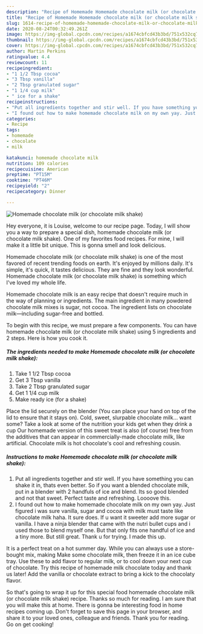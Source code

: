 ```yaml
---
description: "Recipe of Homemade Homemade chocolate milk (or chocolate milk shake)"
title: "Recipe of Homemade Homemade chocolate milk (or chocolate milk shake)"
slug: 1614-recipe-of-homemade-homemade-chocolate-milk-or-chocolate-milk-shake
date: 2020-08-24T00:32:49.261Z
image: https://img-global.cpcdn.com/recipes/a1674cbfcd43b3bd/751x532cq70/homemade-chocolate-milk-or-chocolate-milk-shake-recipe-main-photo.jpg
thumbnail: https://img-global.cpcdn.com/recipes/a1674cbfcd43b3bd/751x532cq70/homemade-chocolate-milk-or-chocolate-milk-shake-recipe-main-photo.jpg
cover: https://img-global.cpcdn.com/recipes/a1674cbfcd43b3bd/751x532cq70/homemade-chocolate-milk-or-chocolate-milk-shake-recipe-main-photo.jpg
author: Martin Perkins
ratingvalue: 4.4
reviewcount: 11
recipeingredient:
- "1 1/2 Tbsp cocoa"
- "3 Tbsp vanilla"
- "2 Tbsp granulated sugar"
- "1 1/4 cup milk"
- " ice for a shake"
recipeinstructions:
- "Put all ingredients together and stir well. If you have something you can shake it in, thats even better. So if you want a blended chocolate milk, put in a blender with 2 handfuls of ice and blend. Its so good blended and not that sweet. Perfect taste and refreshing. Loooove this."
- "I found out how to make homemade chocolate milk on my own yay. Just figured i was sure vanilla, sugar and cocoa with milk must taste like chocolate milk haha. It sure does. If u want it sweeter add more sugar or vanilla. I have a ninja blender that came with the nutri bullet cups and i used those to blend myself one. But that only fits one handful of ice and a tiny more. But still great. Thank u for trying. I made this up."
categories:
- Recipe
tags:
- homemade
- chocolate
- milk

katakunci: homemade chocolate milk 
nutrition: 109 calories
recipecuisine: American
preptime: "PT15M"
cooktime: "PT46M"
recipeyield: "2"
recipecategory: Dinner

---
```



![Homemade chocolate milk (or chocolate milk shake)](https://img-global.cpcdn.com/recipes/a1674cbfcd43b3bd/751x532cq70/homemade-chocolate-milk-or-chocolate-milk-shake-recipe-main-photo.jpg)

Hey everyone, it is Louise, welcome to our recipe page. Today, I will show you a way to prepare a special dish, homemade chocolate milk (or chocolate milk shake). One of my favorites food recipes. For mine, I will make it a little bit unique. This is gonna smell and look delicious.

Homemade chocolate milk (or chocolate milk shake) is one of the most favored of recent trending foods on earth. It's enjoyed by millions daily. It's simple, it's quick, it tastes delicious. They are fine and they look wonderful. Homemade chocolate milk (or chocolate milk shake) is something which I've loved my whole life.

Homemade chocolate milk is an easy recipe that doesn&#39;t require much in the way of planning or ingredients. The main ingredient in many powdered chocolate milk mixes is sugar, not cocoa. The ingredient lists on chocolate milk—including sugar-free and bottled.


To begin with this recipe, we must prepare a few components. You can have homemade chocolate milk (or chocolate milk shake) using 5 ingredients and 2 steps. Here is how you cook it.

<!--inarticleads1-->

##### The ingredients needed to make Homemade chocolate milk (or chocolate milk shake):

1. Take 1 1/2 Tbsp cocoa
1. Get 3 Tbsp vanilla
1. Take 2 Tbsp granulated sugar
1. Get 1 1/4 cup milk
1. Make ready  ice (for a shake)


Place the lid securely on the blender (You can place your hand on top of the lid to ensure that it stays on). Cold, sweet, slurpable chocolate milk… want some? Take a look at some of the nutrition your kids get when they drink a cup Our homemade version of this sweet treat is also (of course) free from the additives that can appear in commercially-made chocolate milk, like artificial. Chocolate milk is hot chocolate&#39;s cool and refreshing cousin. 

<!--inarticleads2-->

##### Instructions to make Homemade chocolate milk (or chocolate milk shake):

1. Put all ingredients together and stir well. If you have something you can shake it in, thats even better. So if you want a blended chocolate milk, put in a blender with 2 handfuls of ice and blend. Its so good blended and not that sweet. Perfect taste and refreshing. Loooove this.
1. I found out how to make homemade chocolate milk on my own yay. Just figured i was sure vanilla, sugar and cocoa with milk must taste like chocolate milk haha. It sure does. If u want it sweeter add more sugar or vanilla. I have a ninja blender that came with the nutri bullet cups and i used those to blend myself one. But that only fits one handful of ice and a tiny more. But still great. Thank u for trying. I made this up.


It is a perfect treat on a hot summer day. While you can always use a store-bought mix, making Make some chocolate milk, then freeze it in an ice cube tray. Use these to add flavor to regular milk, or to cool down your next cup of chocolate. Try this recipe of homemade milk chocolate today and thank us later! Add the vanilla or chocolate extract to bring a kick to the chocolaty flavor. 

So that's going to wrap it up for this special food homemade chocolate milk (or chocolate milk shake) recipe. Thanks so much for reading. I am sure that you will make this at home. There is gonna be interesting food in home recipes coming up. Don't forget to save this page in your browser, and share it to your loved ones, colleague and friends. Thank you for reading. Go on get cooking!
